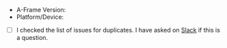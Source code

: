 - A-Frame Version:
- Platform/Device:
- [ ] I checked the list of issues for duplicates. I have asked on [Slack](https://aframevr-slack.herokuapp.com/) if this is a question.
